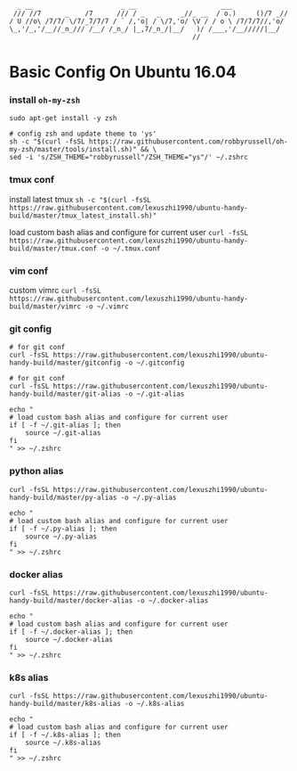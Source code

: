 ```
  _ __                      _ __                     ___
 /// //7      _    /7      /// / _   _     _//_ __  / o.)     ()/7 _//
/ U //o\ /7/7/ \/7/_7/7/7 / ` /,'o| / \/7,'o/ \V / / o \ /7/7/7//,'o/
\_,'/_,'/__//_n_/// /__/ /_n_/ |_,7/_n_/|__/   )/ /___,'/__/////|__/
                                              //
```

# Basic Config On Ubuntu 16.04 #

### install `oh-my-zsh`

```
sudo apt-get install -y zsh

# config zsh and update theme to 'ys'
sh -c "$(curl -fsSL https://raw.githubusercontent.com/robbyrussell/oh-my-zsh/master/tools/install.sh)" && \
sed -i 's/ZSH_THEME="robbyrussell"/ZSH_THEME="ys"/' ~/.zshrc
```

### tmux conf

install latest tmux
`sh -c "$(curl -fsSL https://raw.githubusercontent.com/lexuszhi1990/ubuntu-handy-build/master/tmux_latest_install.sh)"`

load custom bash alias and configure for current user
`curl -fsSL https://raw.githubusercontent.com/lexuszhi1990/ubuntu-handy-build/master/tmux.conf -o ~/.tmux.conf`

### vim conf

custom vimrc
`curl -fsSL https://raw.githubusercontent.com/lexuszhi1990/ubuntu-handy-build/master/vimrc -o ~/.vimrc`

### git config

```
# for git conf
curl -fsSL https://raw.githubusercontent.com/lexuszhi1990/ubuntu-handy-build/master/gitconfig -o ~/.gitconfig

# for git conf
curl -fsSL https://raw.githubusercontent.com/lexuszhi1990/ubuntu-handy-build/master/git-alias -o ~/.git-alias

echo "
# load custom bash alias and configure for current user
if [ -f ~/.git-alias ]; then
    source ~/.git-alias
fi
" >> ~/.zshrc
```

### python alias

```
curl -fsSL https://raw.githubusercontent.com/lexuszhi1990/ubuntu-handy-build/master/py-alias -o ~/.py-alias

echo "
# load custom bash alias and configure for current user
if [ -f ~/.py-alias ]; then
    source ~/.py-alias
fi
" >> ~/.zshrc
```

### docker alias
```
curl -fsSL https://raw.githubusercontent.com/lexuszhi1990/ubuntu-handy-build/master/docker-alias -o ~/.docker-alias

echo "
# load custom bash alias and configure for current user
if [ -f ~/.docker-alias ]; then
    source ~/.docker-alias
fi
" >> ~/.zshrc
```

### k8s alias

```
curl -fsSL https://raw.githubusercontent.com/lexuszhi1990/ubuntu-handy-build/master/k8s-alias -o ~/.k8s-alias

echo "
# load custom bash alias and configure for current user
if [ -f ~/.k8s-alias ]; then
    source ~/.k8s-alias
fi
" >> ~/.zshrc
```
